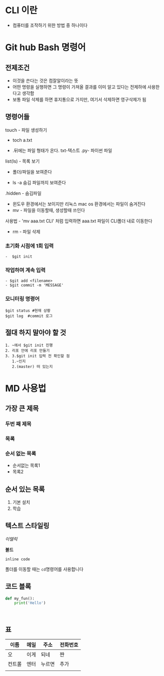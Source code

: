 
# CLI 이란
- 컴퓨터를 조작하기 위한 방법 중 하나이다
# Git hub Bash 명령어

##  전제조건

- 이것을 쓴다는 것은 컴잘알이라는 뜻
- 어떤 명령을 실행하면 그 명령이 가져올 결과를 이미 알고 
  있다는 전제하에 사용한다고 생각함
- 보통 파일 삭제를 하면 휴지통으로 가지만, 여기서 삭제하면
  영구삭제가 됨

## 명령어들

 touch - 파일 생성하기 

-  toch a.txt 

- .뒤에는 파일 형태가 온다. txt-텍스트 .py- 파이썬 파일

 list(ls) - 목록 보기

- 폴더/파일을 보여준다

- ls -a 숨김 파일까지 보여준다

 .hidden - 숨김파일 

- 윈도우 환경에서는 보이지만 리눅스 mac os 환경에서는
   파일이 숨겨진다
- mv - 파일을 이동할때, 생성할때 쓰인다

사용법 - 'mv aaa.txt CLI' 처럼 입력하면 aaa.txt 파일이 CLI폴더 내로 이동한다

- rm - 파일 삭제

### 초기화 시점에 1회 입력
```
-  $git init
```
### 작업하며 계속 입력
```
- $git add <filename>
- $git commit -m 'MESSAGE'
```
### 모니터링 명령어
```
$git status #현재 상황
$git log  #commit 로그

```
## 절대 하지 말아야 할 것
```
1. ~에서 $git init 진행
2. 리포 안에 리포 만들기
3. 3.$git init 입력 전 확인할 점
   1.~인지
   2.(master) 떠 있는지
```



# MD 사용법

## 가장 큰 제목

### 두번 째 제목

### 목록

### 순서 없는 목록

- 순서없는 목록1
- 목록2

## 순서 있는 목록

1. 기본 설치
2. 학습



## 텍스트 스타일링

*이텔릭*

**볼드**

`inline code`

폴더를 이동할 때는 `cd`명령어를 사용합니다

## 코드 블록

```python
def my_fun():
    print('Hello')
    
 
```

## 표

| 이름   | 메일 | 주소   | 전화번호 |
| ------ | ---- | ------ | -------- |
| 오     | 이게 | 되네   | 쨘       |
| 컨트롤 | 엔터 | 누르면 | 추가     |
|        |      |        |          |

















